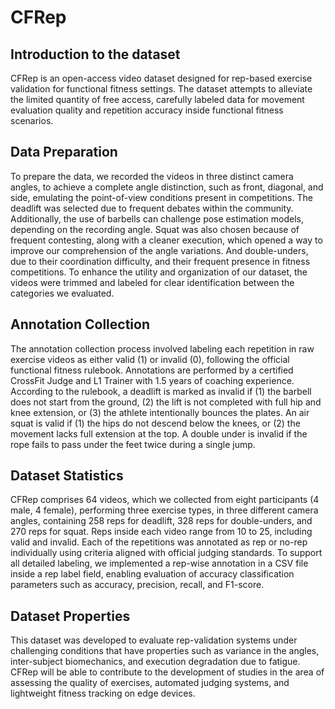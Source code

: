 # CFRep

## Introduction to the dataset
CFRep is an open-access video dataset designed for rep-based exercise validation for functional fitness settings. The dataset attempts to alleviate the limited quantity of free access, carefully labeled data for movement evaluation quality and repetition accuracy inside functional fitness scenarios.

## Data Preparation
To prepare the data, we recorded the videos in three distinct camera angles, to achieve a complete angle distinction, such as front, diagonal, and side, emulating the point-of-view conditions present in competitions.
The deadlift was selected due to frequent debates within the community. Additionally, the use of barbells can challenge pose estimation models, depending on the recording angle. Squat was also chosen because of frequent contesting, along with a cleaner execution, which opened a way to improve our comprehension of the angle variations. And double-unders, due to their coordination difficulty, and their frequent presence in fitness competitions. To enhance the utility and organization of our dataset, the videos were trimmed and labeled for clear identification between the categories we evaluated.

## Annotation Collection
The annotation collection process involved labeling each repetition in raw exercise videos as either valid (1) or invalid (0), following the official functional fitness rulebook. Annotations are performed by a certified CrossFit Judge and L1 Trainer with 1.5 years of coaching experience. According to the rulebook, a deadlift is marked as invalid if (1) the barbell does not start from the ground, (2) the lift is not completed with full hip and knee extension, or (3) the athlete intentionally bounces the plates. An air squat is valid if (1) the hips do not descend below the knees, or (2) the movement lacks full extension at the top. A double under is invalid if the rope fails to pass under the feet twice during a single jump.

## Dataset Statistics
CFRep comprises 64 videos, which we collected from eight participants (4 male, 4 female), performing three exercise types, in three different camera angles, containing 258 reps for deadlift, 328 reps for double-unders, and 270 reps for squat. Reps inside each video range from 10 to 25, including valid and invalid. Each of the repetitions was annotated as rep or no-rep individually using criteria aligned with official judging standards. To support all detailed labeling, we implemented a rep-wise annotation in a CSV file inside a rep label field, enabling evaluation of accuracy classification parameters such as accuracy, precision, recall, and F1-score.

## Dataset Properties
This dataset was developed to evaluate rep-validation systems under challenging conditions that have properties such as variance in the angles, inter-subject biomechanics, and execution degradation due to fatigue. CFRep will be able to contribute to the development of studies in the area of assessing the quality of exercises, automated judging systems, and lightweight fitness tracking on edge devices.
